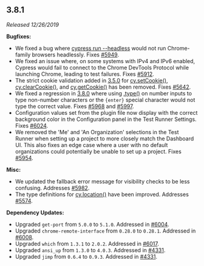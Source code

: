 ## 3.8.1

_Released 12/26/2019_

**Bugfixes:**

- We fixed a bug where [cypress run --headless](/guides/guides/command-line#cypress-run-headless) would not run Chrome-family browsers headlessly. Fixes [#5949](https://github.com/cypress-io/cypress/issues/5949).
- We fixed an issue where, on some systems with IPv4 and IPv6 enabled, Cypress would fail to connect to the Chrome DevTools Protocol while launching Chrome, leading to test failures. Fixes [#5912](https://github.com/cypress-io/cypress/issues/5912).
- The strict cookie validation added in [3.5.0](#3-5-0) for [cy.setCookie()](/api/commands/setcookie), [cy.clearCookie()](/api/commands/clearcookie), and [cy.getCookie()](/api/commands/getcookie) has been removed. Fixes [#5642](https://github.com/cypress-io/cypress/issues/5642).
- We fixed a regression in [3.8.0](#3-8-0) where using [.type()](/api/commands/type) on number inputs to type non-number characters or the `{enter}` special character would not type the correct value. Fixes [#5968](https://github.com/cypress-io/cypress/issues/5968) and [#5997](https://github.com/cypress-io/cypress/issues/5997).
- Configuration values set from the plugin file now display with the correct background color in the Configuration panel in the Test Runner Settings. Fixes [#6024](https://github.com/cypress-io/cypress/issues/6024).
- We removed the 'Me' and 'An Organization' selections in the Test Runner when setting up a project to more closely match the Dashboard UI. This also fixes an edge case where a user with no default organizations could potentially be unable to set up a project. Fixes [#5954](https://github.com/cypress-io/cypress/issues/5954).

**Misc:**

- We updated the fallback error message for visibility checks to be less confusing. Addresses [#5982](https://github.com/cypress-io/cypress/issues/5982).
- The type definitions for [cy.location()](/api/commands/location) have been improved. Addresses [#5574](https://github.com/cypress-io/cypress/issues/5574).

**Dependency Updates:**

- Upgraded `get-port` from `5.0.0` to `5.1.0`. Addressed in [#6004](https://github.com/cypress-io/cypress/pull/6004).
- Upgraded `chrome-remote-interface` from `0.28.0` to `0.28.1`. Addressed in [#6008](https://github.com/cypress-io/cypress/pull/6008).
- Upgraded `which` from `1.3.1` to `2.0.2`. Addressed in [#6017](https://github.com/cypress-io/cypress/pull/6017).
- Upgraded `ansi_up` from `1.3.0` to `4.0.3`. Addressed in [#4331](https://github.com/cypress-io/cypress/pull/4331).
- Upgraded `jimp` from `0.6.4` to `0.9.3`. Addressed in [#4331](https://github.com/cypress-io/cypress/pull/4331).
